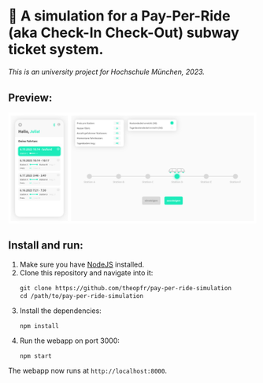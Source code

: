 # 🚊 A simulation for a Pay-Per-Ride (aka Check-In Check-Out) subway ticket system.

###### This is an university project for Hochschule München, 2023.

## Preview:
<img src="/images/preview.png" width="1250">

## Install and run:
1. Make sure you have [NodeJS](https://nodejs.org/en) installed.
2. Clone this repository and navigate into it:
   ```
   git clone https://github.com/theopfr/pay-per-ride-simulation
   cd /path/to/pay-per-ride-simulation
   ```
3. Install the dependencies:
   ```
   npm install
   ```
4. Run the webapp on port 3000:
   ```
   npm start
   ```

The webapp now runs at ```http://localhost:8000```.



